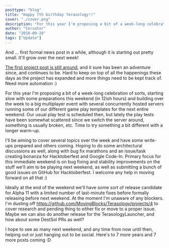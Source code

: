 ```yaml
---
posttype: "blog"
title: "Happy 7th birthday Terasology!!"
cover: "./cover.png"
description: "For this year I'm proposing a bit of a week-long celebration of sorts, starting slow with some preparations this weekend (in 12ish hours) and building over the week to a big multiplayer event with several concurrently hosted servers running some of our different game play templates for the next entire weekend."
author: "Cervator"
date: "2018-09-28"
tags: ["Update"]
---
```


And ... first formal news post in a while, although it is starting out pretty small. It'll grow over the next week!

[The first project post is still around](https://forum.terasology.org/threads/here-we-go.1/), and it sure has been an adventure since, and continues to be.
Hard to keep on top of all the happenings these days as the project has expanded and more things need to be kept track of.
Need more automation :)

For this year I'm proposing a bit of a week-long celebration of sorts, starting slow with some preparations this weekend (in 12ish hours) and building over the week to a big multiplayer event with several concurrently hosted servers running some of our different game play templates for the next entire weekend.
Our usual play test is scheduled then, but lately the play tests have been somewhat scattered since we switch the server around, something is usually broken, etc.
Time to try something a bit different with a longer warm-up.

I'll be aiming to cover several topics over the week and have some write-ups prepared and others coming.
Hoping to do some architectural discussions as well, along with bug fix marathons and an issue/task creating bonanza for Hacktoberfest and Google Code-In.
Primary focus for this immediate weekend is on bug fixing and stability improvements on the stuff we'll aim to be playing next weekend, as well as submitting a bunch of good issues on GitHub for Hacktoberfest.
I welcome any help in moving forward on all that :)

Ideally at the end of the weekend we'll have some sort of release candidate for Alpha 11 with a limited number of last-minute fixes before formally releasing before next weekend.
At the moment I'm unaware of any blockers.
I'm dusting off https://github.com/MovingBlocks/Terasology/projects/4 to cover research and pending thing to either fix or move to a proper issue.
Maybe we can also do another release for the TerasologyLauncher, and how about some DestSol PRs as well?

I hope to see as many next weekend, and any time from now until then, helping out or just hanging out to be social.
Here's to 7 more years and 7 more posts coming :D
